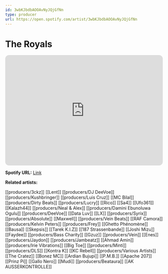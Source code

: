 ```yaml
---
id: 3wbKJbdbAOOAvNyJQjGfNn
type: producer
url: https://open.spotify.com/artist/3wbKJbdbAOOAvNyJQjGfNn
---
```

# The Royals

<iframe style="border-radius:12px" src="https://open.spotify.com/embed/artist/3wbKJbdbAOOAvNyJQjGfNn" width="100%" height="352" frameBorder="0" allowfullscreen="" allow="autoplay; clipboard-write; encrypted-media; fullscreen; picture-in-picture" loading="lazy"></iframe>

**Spotify URL:** [Link](https://open.spotify.com/artist/3wbKJbdbAOOAvNyJQjGfNn)

**Related artists:**

[[producers/3ckz]]
[[Lent]]
[[producers/DJ DeeVoe]]
[[producers/Kushbringer]]
[[producers/Luis Cruz]]
[[MC Bilal]]
[[producers/Dirty Beats]]
[[producers/Lucry]]
[[Rico]]
[[Sa4]]
[[Ufo361]]
[[Kalazh44]]
[[producers/Neal & Alex]]
[[producers/Damini Ebunoluwa Ogulu]]
[[producers/DeeVoe]]
[[Data Luv]]
[[LX]]
[[producers/Syrix]]
[[producers/Absolute]]
[[Maxwell]]
[[producers/Vein Beats]]
[[RAF Camora]]
[[producers/Kelvin Peters]]
[[producers/Frey]]
[[Ghetto Phénomène]]
[[Bausa]]
[[Skepsis]]
[[Tarek K.I.Z]]
[[187 Strassenbande]]
[[Joshi Mizu]]
[[Faydee]]
[[producers/Bass Charity]]
[[Gzuz]]
[[producers/Vein]]
[[Enes]]
[[producers/Jaydon]]
[[producers/Jambeatz]]
[[Ahmad Amin]]
[[producers/Irie Vibrations]]
[[Big Toe]]
[[producers/Minti]]
[[producers/DLS]]
[[Kontra K]]
[[KC Rebell]]
[[producers/Various Artists]]
[[The Cratez]]
[[Bonez MC]]
[[Ardian Bujupi]]
[[P.M.B.]]
[[Apache 207]]
[[Prinz Pi]]
[[Gallo Nero]]
[[Mudi]]
[[producers/Beataura]]
[[AK AUSSERKONTROLLE]]
